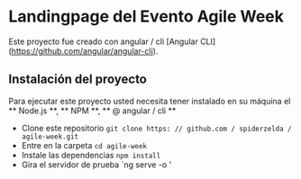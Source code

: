 # Landingpage del Evento Agile Week

Este proyecto fue creado con angular / cli [Angular CLI] (https://github.com/angular/angular-cli).

## Instalación del proyecto

Para ejecutar este proyecto usted necesita tener instalado en su máquina el ** Node.js **, ** NPM **, ** @ angular / cli **

- Clone este repositorio `git clone https: // github.com / spiderzelda / agile-week.git`
- Entre en la carpeta `cd agile-week`
- Instale las dependencias `npm install`
- Gira el servidor de prueba `ng serve -o '
